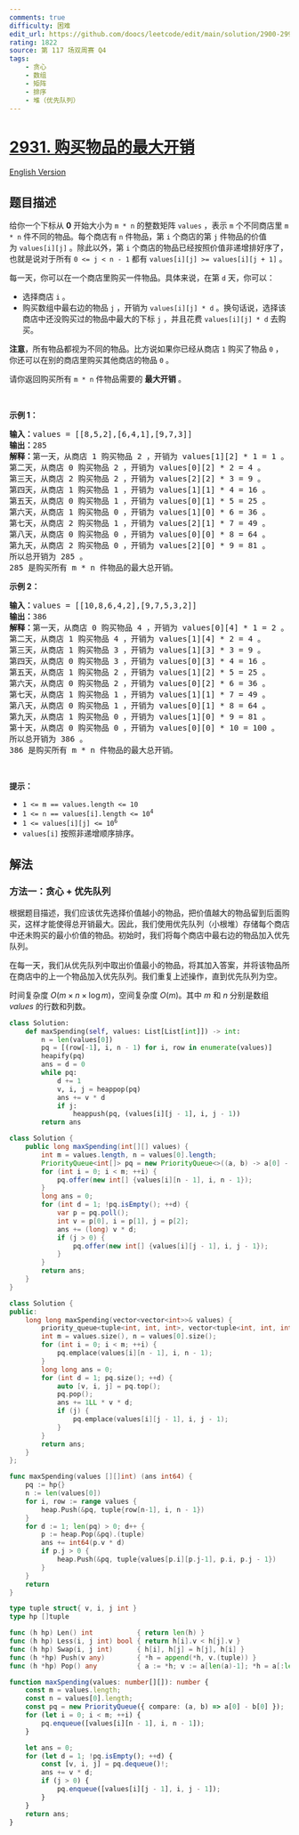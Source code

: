 ```yaml
---
comments: true
difficulty: 困难
edit_url: https://github.com/doocs/leetcode/edit/main/solution/2900-2999/2931.Maximum%20Spending%20After%20Buying%20Items/README.md
rating: 1822
source: 第 117 场双周赛 Q4
tags:
    - 贪心
    - 数组
    - 矩阵
    - 排序
    - 堆（优先队列）
---
```


# [2931. 购买物品的最大开销](https://leetcode.cn/problems/maximum-spending-after-buying-items)

[English Version](/solution/2900-2999/2931.Maximum%20Spending%20After%20Buying%20Items/README_EN.md)

## 题目描述

<!-- 这里写题目描述 -->

<p>给你一个下标从 <strong>0</strong>&nbsp;开始大小为&nbsp;<code>m * n</code>&nbsp;的整数矩阵&nbsp;<code>values</code>&nbsp;，表示&nbsp;<code>m</code>&nbsp;个不同商店里&nbsp;<code>m * n</code>&nbsp;件不同的物品。每个商店有 <code>n</code>&nbsp;件物品，第&nbsp;<code>i</code>&nbsp;个商店的第 <code>j</code>&nbsp;件物品的价值为&nbsp;<code>values[i][j]</code>&nbsp;。除此以外，第&nbsp;<code>i</code>&nbsp;个商店的物品已经按照价值非递增排好序了，也就是说对于所有&nbsp;<code>0 &lt;= j &lt; n - 1</code>&nbsp;都有&nbsp;<code>values[i][j] &gt;= values[i][j + 1]</code>&nbsp;。</p>

<p>每一天，你可以在一个商店里购买一件物品。具体来说，在第&nbsp;<code>d</code>&nbsp;天，你可以：</p>

<ul>
	<li>选择商店&nbsp;<code>i</code>&nbsp;。</li>
	<li>购买数组中最右边的物品&nbsp;<code>j</code>&nbsp;，开销为&nbsp;<code>values[i][j] * d</code>&nbsp;。换句话说，选择该商店中还没购买过的物品中最大的下标&nbsp;<code>j</code>&nbsp;，并且花费&nbsp;<code>values[i][j] * d</code>&nbsp;去购买。</li>
</ul>

<p><strong>注意</strong>，所有物品都视为不同的物品。比方说如果你已经从商店 <code>1</code>&nbsp;购买了物品&nbsp;<code>0</code>&nbsp;，你还可以在别的商店里购买其他商店的物品&nbsp;<code>0</code>&nbsp;。</p>

<p>请你返回购买所有 <code>m * n</code>&nbsp;件物品需要的 <strong>最大开销</strong>&nbsp;。</p>

<p>&nbsp;</p>

<p><strong class="example">示例 1：</strong></p>

<pre>
<b>输入：</b>values = [[8,5,2],[6,4,1],[9,7,3]]
<b>输出：</b>285
<b>解释：</b>第一天，从商店 1 购买物品 2 ，开销为 values[1][2] * 1 = 1 。
第二天，从商店 0 购买物品 2 ，开销为 values[0][2] * 2 = 4 。
第三天，从商店 2 购买物品 2 ，开销为 values[2][2] * 3 = 9 。
第四天，从商店 1 购买物品 1 ，开销为 values[1][1] * 4 = 16 。
第五天，从商店 0 购买物品 1 ，开销为 values[0][1] * 5 = 25 。
第六天，从商店 1 购买物品 0 ，开销为 values[1][0] * 6 = 36 。
第七天，从商店 2 购买物品 1 ，开销为 values[2][1] * 7 = 49 。
第八天，从商店 0 购买物品 0 ，开销为 values[0][0] * 8 = 64 。
第九天，从商店 2 购买物品 0 ，开销为 values[2][0] * 9 = 81 。
所以总开销为 285 。
285 是购买所有 m * n 件物品的最大总开销。
</pre>

<p><strong class="example">示例 2：</strong></p>

<pre>
<b>输入：</b>values = [[10,8,6,4,2],[9,7,5,3,2]]
<b>输出：</b>386
<b>解释：</b>第一天，从商店 0 购买物品 4 ，开销为 values[0][4] * 1 = 2 。
第二天，从商店 1 购买物品 4 ，开销为 values[1][4] * 2 = 4 。
第三天，从商店 1 购买物品 3 ，开销为 values[1][3] * 3 = 9 。
第四天，从商店 0 购买物品 3 ，开销为 values[0][3] * 4 = 16 。
第五天，从商店 1 购买物品 2 ，开销为 values[1][2] * 5 = 25 。
第六天，从商店 0 购买物品 2 ，开销为 values[0][2] * 6 = 36 。
第七天，从商店 1 购买物品 1 ，开销为 values[1][1] * 7 = 49 。
第八天，从商店 0 购买物品 1 ，开销为 values[0][1] * 8 = 64 。
第九天，从商店 1 购买物品 0 ，开销为 values[1][0] * 9 = 81 。
第十天，从商店 0 购买物品 0 ，开销为 values[0][0] * 10 = 100 。
所以总开销为 386 。
386 是购买所有 m * n 件物品的最大总开销。
</pre>

<p>&nbsp;</p>

<p><strong>提示：</strong></p>

<ul>
	<li><code>1 &lt;= m == values.length &lt;= 10</code></li>
	<li><code>1 &lt;= n == values[i].length &lt;= 10<sup>4</sup></code></li>
	<li><code>1 &lt;= values[i][j] &lt;= 10<sup>6</sup></code></li>
	<li><code>values[i]</code>&nbsp;按照非递增顺序排序。</li>
</ul>

## 解法

### 方法一：贪心 + 优先队列

根据题目描述，我们应该优先选择价值越小的物品，把价值越大的物品留到后面购买，这样才能使得总开销最大。因此，我们使用优先队列（小根堆）存储每个商店中还未购买的最小价值的物品。初始时，我们将每个商店中最右边的物品加入优先队列。

在每一天，我们从优先队列中取出价值最小的物品，将其加入答案，并将该物品所在商店中的上一个物品加入优先队列。我们重复上述操作，直到优先队列为空。

时间复杂度 $O(m \times n \times \log m)$，空间复杂度 $O(m)$。其中 $m$ 和 $n$ 分别是数组 $values$ 的行数和列数。

<!-- tabs:start -->

```python
class Solution:
    def maxSpending(self, values: List[List[int]]) -> int:
        n = len(values[0])
        pq = [(row[-1], i, n - 1) for i, row in enumerate(values)]
        heapify(pq)
        ans = d = 0
        while pq:
            d += 1
            v, i, j = heappop(pq)
            ans += v * d
            if j:
                heappush(pq, (values[i][j - 1], i, j - 1))
        return ans
```

```java
class Solution {
    public long maxSpending(int[][] values) {
        int m = values.length, n = values[0].length;
        PriorityQueue<int[]> pq = new PriorityQueue<>((a, b) -> a[0] - b[0]);
        for (int i = 0; i < m; ++i) {
            pq.offer(new int[] {values[i][n - 1], i, n - 1});
        }
        long ans = 0;
        for (int d = 1; !pq.isEmpty(); ++d) {
            var p = pq.poll();
            int v = p[0], i = p[1], j = p[2];
            ans += (long) v * d;
            if (j > 0) {
                pq.offer(new int[] {values[i][j - 1], i, j - 1});
            }
        }
        return ans;
    }
}
```

```cpp
class Solution {
public:
    long long maxSpending(vector<vector<int>>& values) {
        priority_queue<tuple<int, int, int>, vector<tuple<int, int, int>>, greater<tuple<int, int, int>>> pq;
        int m = values.size(), n = values[0].size();
        for (int i = 0; i < m; ++i) {
            pq.emplace(values[i][n - 1], i, n - 1);
        }
        long long ans = 0;
        for (int d = 1; pq.size(); ++d) {
            auto [v, i, j] = pq.top();
            pq.pop();
            ans += 1LL * v * d;
            if (j) {
                pq.emplace(values[i][j - 1], i, j - 1);
            }
        }
        return ans;
    }
};
```

```go
func maxSpending(values [][]int) (ans int64) {
	pq := hp{}
	n := len(values[0])
	for i, row := range values {
		heap.Push(&pq, tuple{row[n-1], i, n - 1})
	}
	for d := 1; len(pq) > 0; d++ {
		p := heap.Pop(&pq).(tuple)
		ans += int64(p.v * d)
		if p.j > 0 {
			heap.Push(&pq, tuple{values[p.i][p.j-1], p.i, p.j - 1})
		}
	}
	return
}

type tuple struct{ v, i, j int }
type hp []tuple

func (h hp) Len() int           { return len(h) }
func (h hp) Less(i, j int) bool { return h[i].v < h[j].v }
func (h hp) Swap(i, j int)      { h[i], h[j] = h[j], h[i] }
func (h *hp) Push(v any)        { *h = append(*h, v.(tuple)) }
func (h *hp) Pop() any          { a := *h; v := a[len(a)-1]; *h = a[:len(a)-1]; return v }
```

```ts
function maxSpending(values: number[][]): number {
    const m = values.length;
    const n = values[0].length;
    const pq = new PriorityQueue({ compare: (a, b) => a[0] - b[0] });
    for (let i = 0; i < m; ++i) {
        pq.enqueue([values[i][n - 1], i, n - 1]);
    }

    let ans = 0;
    for (let d = 1; !pq.isEmpty(); ++d) {
        const [v, i, j] = pq.dequeue()!;
        ans += v * d;
        if (j > 0) {
            pq.enqueue([values[i][j - 1], i, j - 1]);
        }
    }
    return ans;
}
```

<!-- tabs:end -->

<!-- end -->
